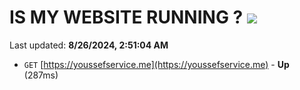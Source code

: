 # IS MY WEBSITE RUNNING ? [![](https://img.shields.io/static/v1?label=Sponsor&message=%E2%9D%A4&logo=GitHub&color=%23fe8e86)](https://github.com/sponsors/Youssef-Lehmam)

Last updated: **8/26/2024, 2:51:04 AM**

- `GET` [https://youssefservice.me](https://youssefservice.me) - **Up** (287ms)
